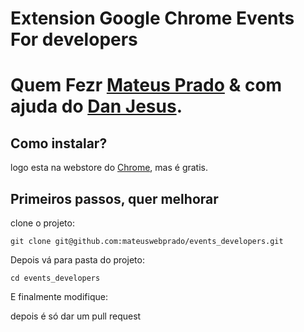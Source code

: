 # Extension Google Chrome Events For developers

# Quem Fezr [Mateus Prado](https://twitter.com/mateusbackweb) & com ajuda do [Dan Jesus](https://twitter.com/dannjesus).

## Como instalar?

logo esta na webstore do [Chrome](), mas é gratis. 

## Primeiros passos, quer melhorar

 clone o projeto:

	git clone git@github.com:mateuswebprado/events_developers.git

Depois vá para pasta do projeto:

	cd events_developers

E finalmente modifique:

	

depois é só dar um pull request


